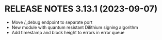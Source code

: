 # RELEASE NOTES 3.13.1 (2023-09-07)

* Move /_debug endpoint to separate port
* New module with quantum resistant Dilithium signing algorithm
* Add timestamp and block height to errors in error queue 
